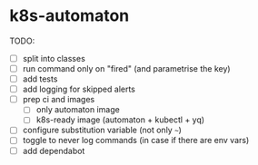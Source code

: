 # k8s-automaton

TODO:
- [ ] split into classes
- [ ] run command only on "fired" (and parametrise the key)
- [ ] add tests
- [ ] add logging for skipped alerts
- [ ] prep ci and images
    - [ ] only automaton image
    - [ ] k8s-ready image (automaton + kubectl + yq)
- [ ] configure substitution variable (not only `~`)
- [ ] toggle to never log commands (in case if there are env vars)
- [ ] add dependabot
